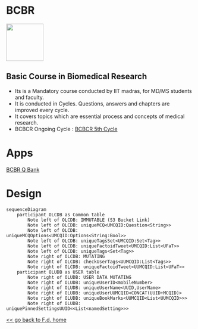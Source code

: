 # BCBR
<img src="https://github.com/fdrepo/www.flutterdoctor.com/blob/99ed3004fceb2fa646efc2cb1d07ef30936d92c2/icons/BCBRCBlue.png" width="100">

## Basic Course in Biomedical Research 
* Its is a Mandatory course conducted by IIT madras, for MD/MS students and faculty.
* It is conducted in Cycles. Questions, answers and chapters are improved every cycle.  
* It covers topics which are essential process and concepts of medical research.
* BCBCR Ongoing Cycle  : [BCBCR 5th Cycle](https://onlinecourses.nptel.ac.in/noc21_md05/preview)

# Apps
[BCBR Q Bank](https://github.com/fdrepo/flutterdoctor.com/blob/0ae8871898c3ac858bf4b86bc87185797398ae48/docs/BCBR/BCBR_Q_Bank.md)

# Design

```mermaid
sequenceDiagram
    participant OLCDB as Common table
        Note left of OLCDB: IMMUTABLE (S3 Bucket Link)
        Note left of OLCDB: uniqueMCQ<UMCQID:Question<String>>
        Note left of OLCDB: uniqueMCQOptions<UMCQID:Options<String:Bool>>
        Note left of OLCDB: uniqueTagsSet<UMCQID:Set<Tag>>
        Note left of OLCDB: uniqueFactoidTweet<UMCQID:List<UFaT>>
        Note left of OLCDB: uniqueTags<Set<Tag>>
        Note right of OLCDB: MUTATING
        Note right of OLCDB: checkUserTags<UUMCQID:List<Tags>>
        Note right of OLCDB: uniqueFactoidTweet<UUMCQID:List<UFaT>>
    participant OLUDB as USER table
        Note right of OLUDB: USER DATA MUTATING
        Note right of OLUDB: uniqueUserID<mobileNumber>
        Note right of OLUDB: uniqueUserName<UUID,UserName>
        Note right of OLUDB: uniqueUserUUMCQID<CONCAT(UUID+MCQID)>
        Note right of OLUDB: uniqueBookMarks<UUMCQID<List<UUMCQID>>>
        Note right of OLUDB: uniquePinnedSettingsUUID<<List<namedSetting>>>
```

[<< go back to F.d. home](README.md)

